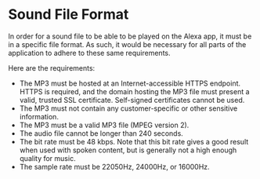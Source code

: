 # Sound File Format

In order for a sound file to be able to be played on the Alexa app, it must be in a specific file format.
As such, it would be necessary for all parts of the application to adhere to these same requirements.

Here are the requirements:
* The MP3 must be hosted at an Internet-accessible HTTPS endpoint. HTTPS is required, and the domain hosting the MP3 file must present a valid, trusted SSL certificate. Self-signed certificates cannot be used.
* The MP3 must not contain any customer-specific or other sensitive information.
* The MP3 must be a valid MP3 file (MPEG version 2).
* The audio file cannot be longer than 240 seconds.
* The bit rate must be 48 kbps. Note that this bit rate gives a good result when used with spoken content, but is generally not a high enough quality for music.
* The sample rate must be 22050Hz, 24000Hz, or 16000Hz.
